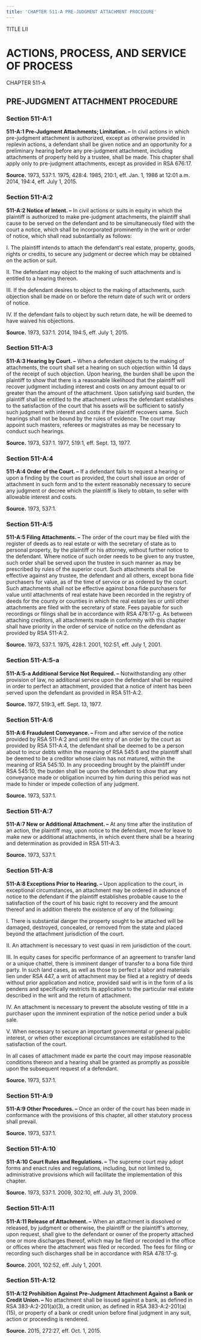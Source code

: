 ```yaml
---
title: 'CHAPTER 511-A PRE-JUDGMENT ATTACHMENT PROCEDURE'
---
```


TITLE LII
                                             
ACTIONS, PROCESS, AND SERVICE OF PROCESS
========================================

CHAPTER 511-A
                                             
PRE-JUDGMENT ATTACHMENT PROCEDURE
---------------------------------

### Section 511-A:1

 **511-A:1 Pre-Judgment Attachments; Limitation. –** In civil actions
in which pre-judgment attachment is authorized, except as otherwise
provided in replevin actions, a defendant shall be given notice and an
opportunity for a preliminary hearing before any pre-judgment
attachment, including attachments of property held by a trustee, shall
be made. This chapter shall apply only to pre-judgment attachments,
except as provided in RSA 676:17.

**Source.** 1973, 537:1. 1975, 428:4. 1985, 210:1, eff. Jan. 1, 1986 at
12:01 a.m. 2014, 194:4, eff. July 1, 2015.

### Section 511-A:2

 **511-A:2 Notice of Intent. –** In civil actions or suits in equity
in which the plaintiff is authorized to make pre-judgment attachments,
the plaintiff shall cause to be served on the defendant and to be
simultaneously filed with the court a notice, which shall be
incorporated prominently in the writ or order of notice, which shall
read substantially as follows:
                                             
 I. The plaintiff intends to attach the defendant's real estate,
property, goods, rights or credits, to secure any judgment or decree
which may be obtained on the action or suit.
                                             
 II. The defendant may object to the making of such attachments and
is entitled to a hearing thereon.
                                             
 III. If the defendant desires to object to the making of
attachments, such objection shall be made on or before the return date
of such writ or orders of notice.
                                             
 IV. If the defendant fails to object by such return date, he will be
deemed to have waived his objections.

**Source.** 1973, 537:1. 2014, 194:5, eff. July 1, 2015.

### Section 511-A:3

 **511-A:3 Hearing by Court. –** When a defendant objects to the
making of attachments, the court shall set a hearing on such objection
within 14 days of the receipt of such objection. Upon hearing, the
burden shall be upon the plaintiff to show that there is a reasonable
likelihood that the plaintiff will recover judgment including interest
and costs on any amount equal to or greater than the amount of the
attachment. Upon satisfying said burden, the plaintiff shall be entitled
to the attachment unless the defendant establishes to the satisfaction
of the court that his assets will be sufficient to satisfy such judgment
with interest and costs if the plaintiff recovers same. Such hearings
shall not be bound by the rules of evidence. The court may appoint such
masters, referees or magistrates as may be necessary to conduct such
hearings.

**Source.** 1973, 537:1. 1977, 519:1, eff. Sept. 13, 1977.

### Section 511-A:4

 **511-A:4 Order of the Court. –** If a defendant fails to request a
hearing or upon a finding by the court as provided, the court shall
issue an order of attachment in such form and to the extent reasonably
necessary to secure any judgment or decree which the plaintiff is likely
to obtain, to seller with allowable interest and costs.

**Source.** 1973, 537:1.

### Section 511-A:5

 **511-A:5 Filing Attachments. –** The order of the court may be
filed with the register of deeds as to real estate or with the secretary
of state as to personal property, by the plaintiff or his attorney,
without further notice to the defendant. Where notice of such order
needs to be given to any trustee, such order shall be served upon the
trustee in such manner as may be prescribed by rules of the superior
court. Such attachments shall be effective against any trustee, the
defendant and all others, except bona fide purchasers for value, as of
the time of service or as ordered by the court. Such attachments shall
not be effective against bona fide purchasers for value until
attachments of real estate have been recorded in the registry of deeds
for the county or counties in which the real estate lies or until other
attachments are filed with the secretary of state. Fees payable for such
recordings or filings shall be in accordance with RSA 478:17-g. As
between attaching creditors, all attachments made in conformity with
this chapter shall have priority in the order of service of notice on
the defendant as provided by RSA 511-A:2.

**Source.** 1973, 537:1. 1975, 428:1. 2001, 102:51, eff. July 1, 2001.

### Section 511-A:5-a

 **511-A:5-a Additional Service Not Required. –** Notwithstanding any
other provision of law, no additional service upon the defendant shall
be required in order to perfect an attachment, provided that a notice of
intent has been served upon the defendant as provided in RSA 511-A:2.

**Source.** 1977, 519:3, eff. Sept. 13, 1977.

### Section 511-A:6

 **511-A:6 Fraudulent Conveyance. –** From and after service of the
notice provided by RSA 511-A:2 and until the entry of an order by the
court as provided by RSA 511-A:4, the defendant shall be deemed to be a
person about to incur debts within the meaning of RSA 545:6 and the
plaintiff shall be deemed to be a creditor whose claim has not matured,
within the meaning of RSA 545:10. In any proceeding brought by the
plaintiff under RSA 545:10, the burden shall be upon the defendant to
show that any conveyance made or obligation incurred by him during this
period was not made to hinder or impede collection of any judgment.

**Source.** 1973, 537:1.

### Section 511-A:7

 **511-A:7 New or Additional Attachment. –** At any time after the
institution of an action, the plaintiff may, upon notice to the
defendant, move for leave to make new or additional attachments, in
which event there shall be a hearing and determination as provided in
RSA 511-A:3.

**Source.** 1973, 537:1.

### Section 511-A:8

 **511-A:8 Exceptions Prior to Hearing. –** Upon application to the
court, in exceptional circumstances, an attachment may be ordered in
advance of notice to the defendant if the plaintiff establishes probable
cause to the satisfaction of the court of his basic right to recovery
and the amount thereof and in addition thereto the existence of any of
the following:
                                             
 I. There is substantial danger the property sought to be attached
will be damaged, destroyed, concealed, or removed from the state and
placed beyond the attachment jurisdiction of the court.
                                             
 II. An attachment is necessary to vest quasi in rem jurisdiction of
the court.
                                             
 III. In equity cases for specific performance of an agreement to
transfer land or a unique chattel, there is imminent danger of transfer
to a bona fide third party. In such land cases, as well as those to
perfect a labor and materials lien under RSA 447, a writ of attachment
may be filed at a registry of deeds without prior application and
notice, provided said writ is in the form of a lis pendens and
specifically restricts its application to the particular real estate
described in the writ and the return of attachment.
                                             
 IV. An attachment is necessary to prevent the absolute vesting of
title in a purchaser upon the imminent expiration of the notice period
under a bulk sale.
                                             
 V. When necessary to secure an important governmental or general
public interest, or when other exceptional circumstances are established
to the satisfaction of the court.
                                             
In all cases of attachment made ex parte the court may impose reasonable
conditions thereon and a hearing shall be granted as promptly as
possible upon the subsequent request of a defendant.

**Source.** 1973, 537:1.

### Section 511-A:9

 **511-A:9 Other Procedures. –** Once an order of the court has been
made in conformance with the provisions of this chapter, all other
statutory process shall prevail.

**Source.** 1973, 537:1.

### Section 511-A:10

 **511-A:10 Court Rules and Regulations. –** The supreme court may
adopt forms and enact rules and regulations, including, but not limited
to, administrative provisions which will facilitate the implementation
of this chapter.

**Source.** 1973, 537:1. 2009, 302:10, eff. July 31, 2009.

### Section 511-A:11

 **511-A:11 Release of Attachment. –** When an attachment is
dissolved or released, by judgment or otherwise, the plaintiff or the
plaintiff's attorney, upon request, shall give to the defendant or owner
of the property attached one or more discharges thereof, which may be
filed or recorded in the office or offices where the attachment was
filed or recorded. The fees for filing or recording such discharges
shall be in accordance with RSA 478:17-g.

**Source.** 2001, 102:52, eff. July 1, 2001.

### Section 511-A:12

 **511-A:12 Prohibition Against Pre-Judgment Attachment Against a
Bank or Credit Union. –** No attachment shall be issued against a bank,
as defined in RSA 383-A:2-201(a)(3), a credit union, as defined in RSA
383-A:2-201(a)(15), or property of a bank or credit union before final
judgment in any suit, action or proceeding is rendered.

**Source.** 2015, 272:27, eff. Oct. 1, 2015.
